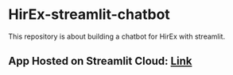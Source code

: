 # HirEx-streamlit-chatbot
This repository is about building a chatbot for HirEx with streamlit.

## App Hosted on Streamlit Cloud: [Link](https://hirex-bot.streamlit.app/)
